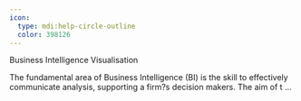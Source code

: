 ```yaml
---
icon:
  type: mdi:help-circle-outline
  color: 398126
---
```

Business Intelligence Visualisation

The fundamental area of Business Intelligence (BI) is the skill to effectively communicate analysis, supporting a firm?s decision makers. The aim of t ... 
